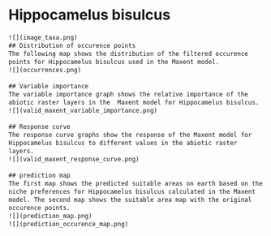 # Hippocamelus bisulcus 
    ![](image_taxa.png) 
    ## Distribution of occurence points 
    The following map shows the distribution of the filtered occurence points for Hippocamelus bisulcus used in the Maxent model. 
    ![](occurrences.png)
    
    ## Variable importance 
    The variable importance graph shows the relative importance of the abiotic raster layers in the  Maxent model for Hippocamelus bisulcus. 
    ![](valid_maxent_variable_importance.png)
    
    ## Response curve 
    The response curve graphs show the response of the Maxent model for Hippocamelus bisulcus to different values in the abiotic raster layers. 
    ![](valid_maxent_response_curve.png)
    
    ## prediction map 
    The first map shows the predicted suitable areas on earth based on the niche preferences for Hippocamelus bisulcus calculated in the Maxent model. The second map shows the suitable area map with the original occurence points. 
    ![](prediction_map.png)
    ![](prediction_occurence_map.png)
    

